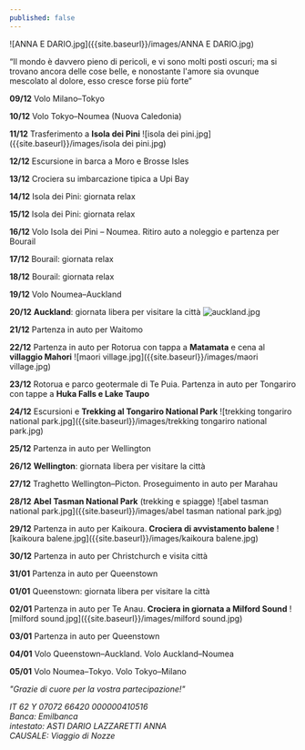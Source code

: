 ```yaml
---
published: false
---
```

![ANNA E DARIO.jpg]({{site.baseurl}}/images/ANNA E DARIO.jpg)

<div class="citazione">
“Il mondo è davvero pieno di pericoli, e vi sono molti posti oscuri; ma si trovano ancora delle cose belle, e nonostante l'amore sia ovunque mescolato al dolore, esso cresce forse più forte”
</div>

**09/12**       Volo Milano–Tokyo

**10/12**       Volo Tokyo–Noumea (Nuova Caledonia)

**11/12**       Trasferimento a **Isola dei Pini**
![isola dei pini.jpg]({{site.baseurl}}/images/isola dei pini.jpg)

**12/12**       Escursione in barca a Moro e Brosse Isles

**13/12**       Crociera su imbarcazione tipica a Upi Bay

**14/12**       Isola dei Pini: giornata relax         

**15/12**       Isola dei Pini: giornata relax

**16/12**       Volo Isola dei Pini – Noumea. Ritiro auto a noleggio e partenza per Bourail

**17/12**       Bourail: giornata relax

**18/12**       Bourail: giornata relax

**19/12**       Volo Noumea–Auckland

**20/12**       **Auckland**: giornata libera per visitare la città
![auckland.jpg]({{site.baseurl}}/images/auckland.jpg)

**21/12**       Partenza in auto per Waitomo

**22/12**       Partenza in auto per Rotorua con tappa a **Matamata** e cena al **villaggio Mahori**
![maori village.jpg]({{site.baseurl}}/images/maori village.jpg)

**23/12**       Rotorua e parco geotermale di Te Puia. Partenza in auto per Tongariro con tappe a **Huka Falls e Lake Taupo**

**24/12**       Escursioni e **Trekking al Tongariro National Park**
![trekking tongariro national park.jpg]({{site.baseurl}}/images/trekking tongariro national park.jpg)

**25/12**       Partenza in auto per Wellington

**26/12**       **Wellington**: giornata libera per visitare la città

**27/12**       Traghetto Wellington–Picton. Proseguimento in auto per Marahau

**28/12**       **Abel Tasman National Park** (trekking e spiagge)
![abel tasman national park.jpg]({{site.baseurl}}/images/abel tasman national park.jpg)

**29/12**       Partenza in auto per Kaikoura. **Crociera di avvistamento balene**
![kaikoura balene.jpg]({{site.baseurl}}/images/kaikoura balene.jpg)


**30/12**       Partenza in auto per Christchurch e visita città 

**31/01**       Partenza in auto per Queenstown

**01/01**       Queenstown: giornata libera per visitare la città

**02/01**       Partenza in auto per Te Anau. **Crociera in giornata a Milford Sound**
![milford sound.jpg]({{site.baseurl}}/images/milford sound.jpg)

**03/01**       Partenza in auto per Queenstown

**04/01**       Volo Queenstown–Auckland. Volo Auckland–Noumea

**05/01**       Volo Noumea–Tokyo. Volo Tokyo–Milano


_"Grazie di cuore per la vostra partecipazione!"_

<address>
IT 62 Y 07072 66420 000000410516 <br/>
Banca: Emilbanca <br/>
intestato: ASTI DARIO LAZZARETTI ANNA <br/>
CAUSALE: Viaggio di Nozze
</address>

